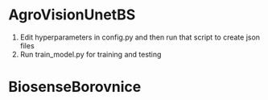 # AgroVisionUnetBS


1. Edit hyperparameters in config.py and then run that script to create json files
2. Run train_model.py for training and testing
# BiosenseBorovnice
